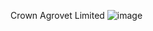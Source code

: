Crown Agrovet Limited
![image](https://github.com/user-attachments/assets/b496f67d-3ae6-4138-8ed0-f9f0c9347837)
